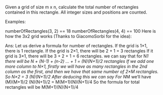 Given a grid of size m x n, calculate the total number of rectangles contained in this rectangle. All integer sizes and positions are counted.

Examples:

numberOfRectangles(3, 2) == 18
numberOfRectangles(4, 4) == 100
Here is how the 3x2 grid works (Thanks to GiacomoSorbi for the idea):

Ans:
Let us derive a formula for number of rectangles.
If the grid is 1×1, there is 1 rectangle.
If the grid is 2×1, there will be 2 + 1 = 3 rectangles
If it grid is 3×1, there will be 3 + 2 + 1 = 6 rectangles.
we can say that for N*1 there will be N + (N-1) + (n-2) … + 1 = (N)(N+1)/2 rectangles
If we add one more column to N×1, firstly we will have as many rectangles in the 2nd column as the first,
and then we have that same number of 2×M rectangles.
So N×2 = 3 (N)(N+1)/2
After deducing this we can say
For N*M we’ll have (M)(M+1)/2 (N)(N+1)/2 = M(M+1)(N)(N+1)/4
So the formula for total rectangles will be M(M+1)(N)(N+1)/4 
